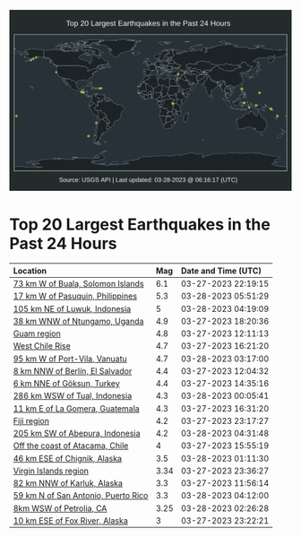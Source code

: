 ![Map](./map.png)

# Top 20 Largest Earthquakes in the Past 24 Hours

| Location | Mag | Date and Time (UTC) |
|:---|:---|:---|
| [73 km W of Buala, Solomon Islands](https://earthquake.usgs.gov/earthquakes/eventpage/us6000k05c) | 6.1 | 03-27-2023 22:19:15 |
| [17 km W of Pasuquin, Philippines](https://earthquake.usgs.gov/earthquakes/eventpage/us6000k091) | 5.3 | 03-28-2023 05:51:29 |
| [105 km NE of Luwuk, Indonesia](https://earthquake.usgs.gov/earthquakes/eventpage/us6000k08q) | 5 | 03-28-2023 04:19:09 |
| [38 km WNW of Ntungamo, Uganda](https://earthquake.usgs.gov/earthquakes/eventpage/us6000k03l) | 4.9 | 03-27-2023 18:20:36 |
| [Guam region](https://earthquake.usgs.gov/earthquakes/eventpage/us7000jmzw) | 4.8 | 03-27-2023 12:11:13 |
| [West Chile Rise](https://earthquake.usgs.gov/earthquakes/eventpage/us7000jn1d) | 4.7 | 03-27-2023 16:21:20 |
| [95 km W of Port-Vila, Vanuatu](https://earthquake.usgs.gov/earthquakes/eventpage/us6000k08j) | 4.7 | 03-28-2023 03:17:00 |
| [8 km NNW of Berlín, El Salvador](https://earthquake.usgs.gov/earthquakes/eventpage/us7000jmzt) | 4.4 | 03-27-2023 12:04:32 |
| [6 km NNE of Göksun, Turkey](https://earthquake.usgs.gov/earthquakes/eventpage/us7000jn0d) | 4.4 | 03-27-2023 14:35:16 |
| [286 km WSW of Tual, Indonesia](https://earthquake.usgs.gov/earthquakes/eventpage/us6000k07h) | 4.3 | 03-28-2023 00:05:41 |
| [11 km E of La Gomera, Guatemala](https://earthquake.usgs.gov/earthquakes/eventpage/us7000jn1g) | 4.3 | 03-27-2023 16:31:20 |
| [Fiji region](https://earthquake.usgs.gov/earthquakes/eventpage/us6000k079) | 4.2 | 03-27-2023 23:17:27 |
| [205 km SW of Abepura, Indonesia](https://earthquake.usgs.gov/earthquakes/eventpage/us6000k08t) | 4.2 | 03-28-2023 04:31:48 |
| [Off the coast of Atacama, Chile](https://earthquake.usgs.gov/earthquakes/eventpage/us7000jn12) | 4 | 03-27-2023 15:55:19 |
| [46 km ESE of Chignik, Alaska](https://earthquake.usgs.gov/earthquakes/eventpage/ak0233zwf1z7) | 3.5 | 03-28-2023 01:11:30 |
| [Virgin Islands region](https://earthquake.usgs.gov/earthquakes/eventpage/pr71401823) | 3.34 | 03-27-2023 23:36:27 |
| [82 km NNW of Karluk, Alaska](https://earthquake.usgs.gov/earthquakes/eventpage/ak0233yf3n8n) | 3.3 | 03-27-2023 11:56:14 |
| [59 km N of San Antonio, Puerto Rico](https://earthquake.usgs.gov/earthquakes/eventpage/pr71401848) | 3.3 | 03-28-2023 04:12:00 |
| [8km WSW of Petrolia, CA](https://earthquake.usgs.gov/earthquakes/eventpage/nc73863320) | 3.25 | 03-28-2023 02:26:28 |
| [10 km ESE of Fox River, Alaska](https://earthquake.usgs.gov/earthquakes/eventpage/ak0233ym1kt0) | 3 | 03-27-2023 23:22:21 |
